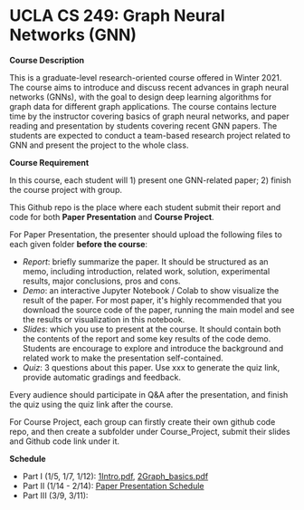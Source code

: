 # UCLA CS 249: Graph Neural Networks (GNN)

**Course Description**

This is a graduate-level research-oriented course offered in Winter 2021. The course aims to introduce and discuss recent advances in graph neural networks (GNNs), with the goal to design deep learning algorithms for graph data for different graph applications. The course contains lecture time by the instructor covering basics of graph neural networks, and paper reading and presentation by students covering recent GNN papers. The students are expected to conduct a team-based research project related to GNN and present the project to the whole class.

**Course Requirement**

In this course, each student will 1) present one GNN-related paper; 2) finish the course project with group. 

This Github repo is the place where each student submit their report and code for both **Paper Presentation** and **Course Project**.

For Paper Presentation, the presenter should upload the following files to each given folder **before the course**:

- *Report*: briefly summarize the paper. It should be structured as an memo, including introduction, related work, solution, experimental results, major conclusions, pros and cons. 
- *Demo*: an interactive Jupyter Notebook / Colab to show visualize the result of the paper. For most paper, it's highly recommended that you download the source code of the paper, running the main model and see the results or visualization in this notebook.
- *Slides*: which you use to present at the course. It should contain both the contents of the report and some key results of the code demo. Students are encourage to explore and introduce the background and related work to make the presentation self-contained.
- *Quiz*: 3 questions about this paper. Use xxx to generate the quiz link, provide automatic gradings and feedback.

Every audience should participate in Q&A after the presentation, and finish the quiz using the quiz link after the course.

For Course Project, each group can firstly create their own github code repo, and then create a subfolder under Course_Project, submit their slides and Github code link under it.

**Schedule**
- Part I (1/5, 1/7, 1/12): <a href = "http://web.cs.ucla.edu/~yzsun/classes/2021Winter_CS249/01Intro.pdf">1Intro.pdf</a>, <a href= "http://web.cs.ucla.edu/~yzsun/classes/2021Winter_CS249/02Graph_basics.pdf">2Graph_basics.pdf</a>
- Part II (1/14 - 2/14): <a href = "/Paper_Presentation">Paper Presentation Schedule</a>
- Part III (3/9, 3/11):
